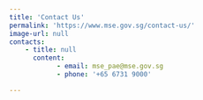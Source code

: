 ```yaml
---
title: 'Contact Us'
permalink: 'https://www.mse.gov.sg/contact-us/'
image-url: null
contacts:
    - title: null
      content:
            - email: mse_pae@mse.gov.sg
            - phone: '+65 6731 9000'

---
```


